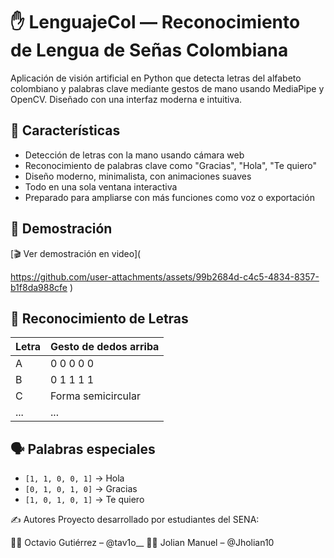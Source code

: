 # ✋ LenguajeCol — Reconocimiento de Lengua de Señas Colombiana 

Aplicación de visión artificial en Python que detecta letras del alfabeto colombiano y palabras clave mediante gestos de mano usando MediaPipe y OpenCV. Diseñado con una interfaz moderna e intuitiva.

## 🎯 Características

- Detección de letras con la mano usando cámara web
- Reconocimiento de palabras clave como "Gracias", "Hola", "Te quiero"
- Diseño moderno, minimalista, con animaciones suaves
- Todo en una sola ventana interactiva
- Preparado para ampliarse con más funciones como voz o exportación


## 🎥 Demostración

[🎬 Ver demostración en video](

https://github.com/user-attachments/assets/99b2684d-c4c5-4834-8357-b1f8da988cfe
)

## 🧠 Reconocimiento de Letras

| Letra | Gesto de dedos arriba |
|-------|------------------------|
| A     | 0 0 0 0 0              |
| B     | 0 1 1 1 1              |
| C     | Forma semicircular     |
| ...   | ...                    |

## 🗣️ Palabras especiales

- `[1, 1, 0, 0, 1]` → Hola
- `[0, 1, 0, 1, 0]` → Gracias
- `[1, 0, 1, 0, 1]` → Te quiero

✍️ Autores
Proyecto desarrollado por estudiantes del SENA:

👨‍💻 Octavio Gutiérrez – @tav1o__
👨‍💻 Jolian Manuel – @Jholian10
